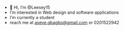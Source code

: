 - 👋 Hi, I’m @Leesey15
-  I’m interested in Web design and software applications 
- I’m currently a student 
- reach me at aseye.gbagbo@gmail.com or 0201522942

<!---
Leesey15/Leesey15 is a ✨ special ✨ repository because its `README.md` (this file) appears on your GitHub profile.
You can click the Preview link to take a look at your changes.
--->

